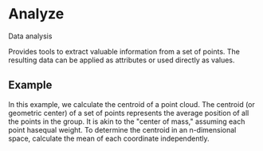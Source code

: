 # Analyze

Data analysis

Provides tools to extract valuable information from a set of points. The resulting data can be applied as attributes or used directly as values.

## Example

In this example, we calculate the centroid of a point cloud.
The centroid (or geometric center) of a set of points represents the average position of all the points in the group. It is akin to the "center of mass," assuming each point hasequal weight.
To determine the centroid in an n-dimensional space, calculate the mean of each coordinate independently.
